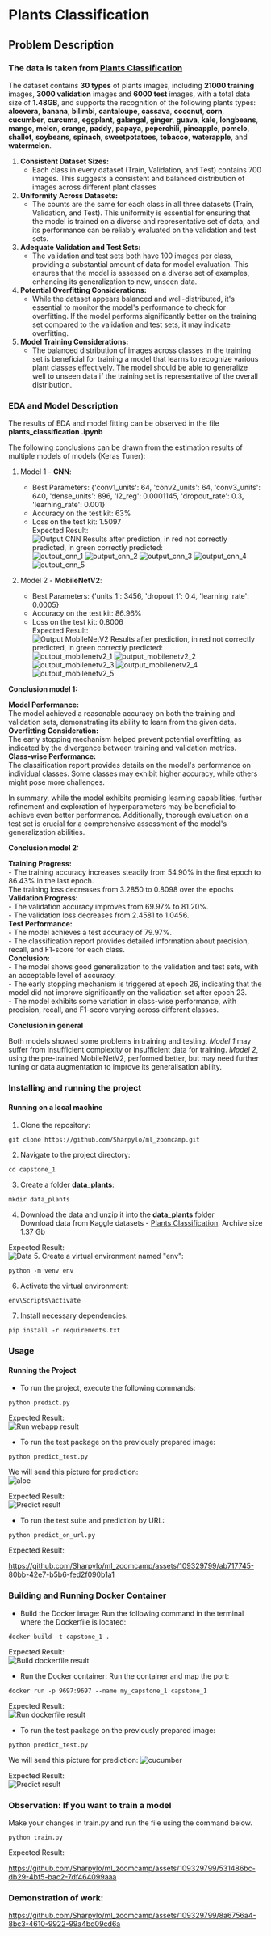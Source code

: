 # Plants Classification  

## Problem Description  

### The data is taken from [Plants Classification](https://www.kaggle.com/datasets/marquis03/plants-classification)  

The dataset contains **30 types** of plants images, including **21000 training** images, **3000 validation** images and **6000 test** images, with a total data size of **1.48GB**, and supports the recognition of the following plants types: **aloevera**, **banana**, **bilimbi**, **cantaloupe**, **cassava**, **coconut**, **corn**, **cucumber**, **curcuma**, **eggplant**, **galangal**, **ginger**, **guava**, **kale**, **longbeans**, **mango**, **melon**, **orange**, **paddy**, **papaya**, **peperchili**, **pineapple**, **pomelo**, **shallot**, **soybeans**, **spinach**, **sweetpotatoes**, **tobacco**, **waterapple**, and **watermelon**.

1. **Consistent Dataset Sizes:**
   * Each class in every dataset (Train, Validation, and Test) contains 700 images. This suggests a consistent and balanced distribution of images across different plant classes
2. **Uniformity Across Datasets:**
   * The counts are the same for each class in all three datasets (Train, Validation, and Test). This uniformity is essential for ensuring that the model is trained on a diverse and representative set of data, and its performance can be reliably evaluated on the validation and test sets.
3. **Adequate Validation and Test Sets:**
   * The validation and test sets both have 100 images per class, providing a substantial amount of data for model evaluation. This ensures that the model is assessed on a diverse set of examples, enhancing its generalization to new, unseen data.
4. **Potential Overfitting Considerations:**
   * While the dataset appears balanced and well-distributed, it's essential to monitor the model's performance to check for overfitting. If the model performs significantly better on the training set compared to the validation and test sets, it may indicate overfitting.
5. **Model Training Considerations:**
   * The balanced distribution of images across classes in the training set is beneficial for training a model that learns to recognize various plant classes effectively. The model should be able to generalize well to unseen data if the training set is representative of the overall distribution.

### EDA and Model Description

The results of EDA and model fitting can be observed in the file  
**plants_classification .ipynb**

The following conclusions can be drawn from the estimation results of multiple models of models (Keras Tuner):  

1. Model 1 - **CNN**:  
    - Best Parameters: {'conv1_units': 64, 'conv2_units': 64, 'conv3_units': 640, 'dense_units': 896, 'l2_reg': 0.0001145, 'dropout_rate': 0.3, 'learning_rate': 0.001}  
    - Accuracy on the test kit: 63%  
    - Loss on the test kit: 1.5097  
    Expected Result:  
    ![Output CNN](./images/img_readme/output_cnn.png)
    Results after prediction, in red not correctly predicted, in green correctly predicted:  
    ![output_cnn_1](images/img_readme/output_cnn_1.png)
    ![output_cnn_2](images/img_readme/output_cnn_2.png)
    ![output_cnn_3](images/img_readme/output_cnn_3.png)
    ![output_cnn_4](images/img_readme/output_cnn_4.png)
    ![output_cnn_5](images/img_readme/output_cnn_5.png)

2. Model 2 - **MobileNetV2**:   
    - Best Parameters: {'units_1': 3456, 'dropout_1': 0.4, 'learning_rate': 0.0005}  
    - Accuracy on the test kit: 86.96%  
    - Loss on the test kit: 0.8006  
    Expected Result:    
    ![Output MobileNetV2](images/img_readme/output_mobilenetv2.png)
    Results after prediction, in red not correctly predicted, in green correctly predicted:  
    ![output_mobilenetv2_1](images/img_readme/output_mobilenetv2_1.png)
    ![output_mobilenetv2_2](images/img_readme/output_mobilenetv2_2.png)
    ![output_mobilenetv2_3](images/img_readme/output_mobilenetv2_3.png)
    ![output_mobilenetv2_4](images/img_readme/output_mobilenetv2_4.png)
    ![output_mobilenetv2_5](images/img_readme/output_mobilenetv2_5.png)

**Conclusion model 1:**  

**Model Performance:**  
    The model achieved a reasonable accuracy on both the training and validation sets, demonstrating its ability to learn from the given data.  
**Overfitting Consideration:**  
    The early stopping mechanism helped prevent potential overfitting, as indicated by the divergence between training and validation metrics.  
**Class-wise Performance:**  
    The classification report provides details on the model's performance on individual classes. Some classes may exhibit higher accuracy, while others might pose more challenges.  

In summary, while the model exhibits promising learning capabilities, further refinement and exploration of hyperparameters may be beneficial to achieve even better performance. Additionally, thorough evaluation on a test set is crucial for a comprehensive assessment of the model's generalization abilities.  

**Conclusion model 2:**  

**Training Progress:**   
    - The training accuracy increases steadily from 54.90% in the first epoch to 86.43% in the last epoch.  
The training loss decreases from 3.2850 to 0.8098 over the epochs  
**Validation Progress:**  
    - The validation accuracy improves from 69.97% to 81.20%.  
    - The validation loss decreases from 2.4581 to 1.0456.  
**Test Performance:**  
    - The model achieves a test accuracy of 79.97%.  
    - The classification report provides detailed information about precision, recall, and F1-score for each class.  
**Conclusion:**  
    - The model shows good generalization to the validation and test sets, with an acceptable level of accuracy.  
    - The early stopping mechanism is triggered at epoch 26, indicating that the model did not improve significantly on the validation set after epoch 23.  
    - The model exhibits some variation in class-wise performance, with precision, recall, and F1-score varying across different classes.  

**Conclusion in general**  

Both models showed some problems in training and testing. *Model 1* may suffer from insufficient complexity or insufficient data for training. *Model 2*, using the pre-trained MobileNetV2, performed better, but may need further tuning or data augmentation to improve its generalisation ability.  


### Installing and running the project

#### Running on a local machine
1. Clone the repository:
```
git clone https://github.com/Sharpylo/ml_zoomcamp.git
``` 
2. Navigate to the project directory:
```
cd capstone_1
```
3. Create a folder **data_plants**:
```
mkdir data_plants
```
4. Download the data and unzip it into the **data_plants** folder      
Download data from Kaggle datasets - [Plants Classification](https://www.kaggle.com/datasets/marquis03/plants-classification). Archive size 1.37 Gb  

Expected Result:  
![Data](images/img_readme/data.png)
5. Create a virtual environment named "env":
```
python -m venv env
```
6. Activate the virtual environment:
```
env\Scripts\activate
```
7. Install necessary dependencies:
```
pip install -r requirements.txt
```

### Usage
#### Running the Project
- To run the project, execute the following commands:
```
python predict.py
```
Expected Result:   
![Run webapp result](images/img_readme/run_webapp_result.png)
- To run the test package on the previously prepared image:
```
python predict_test.py
```

We will send this picture for prediction:  
![aloe](images/img_test/441123_1.jpg)

Expected Result:  
![Predict result](images/img_readme/predict_result_.png)

- To run the test suite and prediction by URL:  
```
python predict_on_url.py
```

Expected Result:  

https://github.com/Sharpylo/ml_zoomcamp/assets/109329799/ab717745-80bb-42e7-b5b6-fed2f090b1a1

### Building and Running Docker Container
- Build the Docker image:
Run the following command in the terminal where the Dockerfile is located:
```
docker build -t capstone_1 .
```
Expected Result:  
![Build dockerfile result](images/img_readme/build_dockerfile_result.png)
- Run the Docker container:
Run the container and map the port:
```
docker run -p 9697:9697 --name my_capstone_1 capstone_1
```
Expected Result:  
![Run dockerfile result](images/img_readme/run_dockerfile_result.png)
- To run the test package on the previously prepared image:
```
python predict_test.py
```

We will send this picture for prediction:
![cucumber](images/img_test/cucumber.png)

Expected Result:  
![Predict result](images/img_readme/predict_result.png)  


### Observation: If you want to train a model

Make your changes in train.py and run the file using the command below.
```
python train.py
```
Expected Result:  

https://github.com/Sharpylo/ml_zoomcamp/assets/109329799/531486bc-db29-4bf5-bac2-7df464099aaa


### Demonstration of work:

https://github.com/Sharpylo/ml_zoomcamp/assets/109329799/8a6756a4-8bc3-4610-9922-99a4bd09cd6a